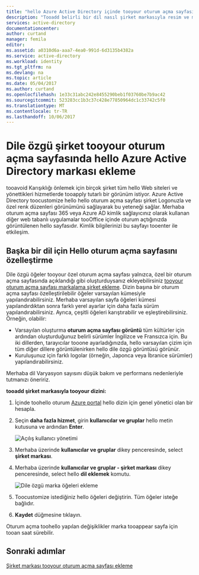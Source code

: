 ```yaml
---
title: "hello Azure Active Directory içinde tooyour oturum açma sayfası markalama aaaAdd dile özgü şirket | Microsoft Docs"
description: "Tooadd belirli bir dil nasıl şirket markasıyla resim ve metin tooan Azure oturum açma sayfası öğrenin"
services: active-directory
documentationcenter: 
author: curtand
manager: femila
editor: 
ms.assetid: a0310d6a-aaa7-4ea0-991d-6d3135b4382a
ms.service: active-directory
ms.workload: identity
ms.tgt_pltfrm: na
ms.devlang: na
ms.topic: article
ms.date: 05/04/2017
ms.author: curtand
ms.openlocfilehash: 1e33c31abc242e8455290beb1f03760be7b9ac42
ms.sourcegitcommit: 523283cc1b3c37c428e77850964dc1c33742c5f0
ms.translationtype: MT
ms.contentlocale: tr-TR
ms.lasthandoff: 10/06/2017
---
```

# <a name="add-language-specific-company-branding-tooyour-sign-in-page-in-hello-azure-active-directory"></a>Dile özgü şirket tooyour oturum açma sayfasında hello Azure Active Directory markası ekleme
tooavoid Karışıklığı önlemek için birçok şirket tüm hello Web siteleri ve yönettikleri hizmetlerde tooapply tutarlı bir görünüm istiyor. Azure Active Directory toocustomize hello hello oturum açma sayfası şirket Logonuzla ve özel renk düzenleri görünümünü sağlayarak bu yeteneği sağlar. Merhaba oturum açma sayfası 365 veya Azure AD kimlik sağlayıcınız olarak kullanan diğer web tabanlı uygulamalar tooOffice içinde oturum açtığınızda görüntülenen hello sayfasıdır. Kimlik bilgilerinizi bu sayfayı tooenter ile etkileşim.

## <a name="customizing-hello-sign-in-page-for-another-language"></a>Başka bir dil için Hello oturum açma sayfasını özelleştirme
Dile özgü öğeler tooyour özel oturum açma sayfası yalnızca, özel bir oturum açma sayfasında açıklandığı gibi oluşturduysanız ekleyebilirsiniz [tooyour oturum açma sayfası markalama şirket ekleme](active-directory-branding-custom-signon-azure-portal.md). Dizin başına bir oturum açma sayfası özelleştirilebilir öğeler varsayılan kümesiyle yapılandırabilirsiniz. Merhaba varsayılan sayfa öğeleri kümesi yapılandırdıktan sonra farklı yerel ayarlar için daha fazla sürüm yapılandırabilirsiniz. Ayrıca, çeşitli öğeleri karıştırabilir ve eşleştirebilirsiniz. Örneğin, olabilir:

* Varsayılan oluşturma **oturum açma sayfası görüntü** tüm kültürler için ardından oluşturduğunuz belirli sürümler İngilizce ve Fransızca için. Bu iki dillerden, tarayıcılar tooone ayarladığınızda, hello varsayılan çizim için tüm diğer dillere görüntülenirken hello dile özgü görüntüsü görünür.
* Kuruluşunuz için farklı logolar (örneğin, Japonca veya İbranice sürümler) yapılandırabilirsiniz.

Merhaba dil Varyasyon sayısını düşük bakım ve performans nedenleriyle tutmanızı öneririz.

**tooadd şirket markasıyla tooyour dizini:**

1. İçinde toohello oturum [Azure portal](https://portal.azure.com) hello dizin için genel yönetici olan bir hesapla.
2. Seçin **daha fazla hizmet**, girin **kullanıcılar ve gruplar** hello metin kutusuna ve ardından **Enter**.

   ![Açılış kullanıcı yönetimi](./media/active-directory-branding-localize-azure-portal/user-management.png)
3. Merhaba üzerinde **kullanıcılar ve gruplar** dikey penceresinde, select **şirket markası**.
4. Merhaba üzerinde **kullanıcılar ve gruplar - şirket markası** dikey penceresinde, select hello **dil eklemek** komutu.

    ![Dile özgü marka öğeleri ekleme](./media/active-directory-branding-localize-azure-portal/add-language.png)
5. Toocustomize istediğiniz hello öğeleri değiştirin. Tüm öğeler isteğe bağlıdır.
6. **Kaydet** düğmesine tıklayın.

Oturum açma toohello yapılan değişiklikler marka tooappear sayfa için tooan saat sürebilir.

## <a name="next-steps"></a>Sonraki adımlar
[Şirket markası tooyour oturum açma sayfası ekleme](active-directory-branding-custom-signon-azure-portal.md)
